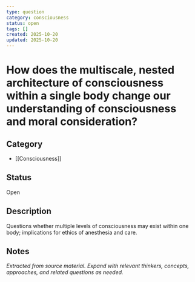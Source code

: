 ```yaml
---
type: question
category: consciousness
status: open
tags: []
created: 2025-10-20
updated: 2025-10-20
---
```


# How does the multiscale, nested architecture of consciousness within a single body change our understanding of consciousness and moral consideration?

## Category

- [[Consciousness]]

## Status

Open

## Description

Questions whether multiple levels of consciousness may exist within one body; implications for ethics of anesthesia and care.

## Notes

*Extracted from source material. Expand with relevant thinkers, concepts, approaches, and related questions as needed.*
